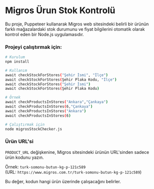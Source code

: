 # Migros Ürun Stok Kontrolü
Bu proje, Puppeteer kullanarak Migros web sitesindeki belirli bir ürünün farklı mağazalardaki stok durumunu ve fiyat bilgilerini otomatik olarak kontrol eden bir Node.js uygulamasıdır.

### Projeyi çalıştırmak için:
```bash
# Kurulum
npm install

# Kullanım
await checkStockForStores("Şehir İsmi", "İlçe")
await checkStockForStores(Şehir Plaka Kodu, "İlçe")
await checkStockForStores("Şehir İsmi")
await checkStockForStores(Şehir Plaka Kodu)

# Örnek
await checkProductsInStores("Ankara","Çankaya")
await checkProductsInStores(6,"Çankaya")
await checkProductsInStores("Ankara")
await checkProductsInStores(6)

# Çalıştırmak için
node migrosStockChecker.js
```
### Ürün URL'si

`PRODUCT_URL` değişkenine, Migros sitesindeki ürünün URL'sinden sadece ürün kodunu yazın.

Örnek: `turk-somonu-butun-kg-p-121c589`  
(URL: `https://www.migros.com.tr/turk-somonu-butun-kg-p-121c589`)

Bu değer, kodun hangi ürün üzerinde çalışacağını belirler.

